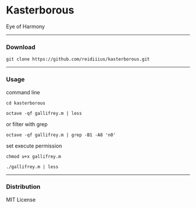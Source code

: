 # Kasterborous
Eye of Harmony

---

### Download

    git clone https://github.com/reidiiius/kasterborous.git

---

### Usage
command line

    cd kasterborous

    octave -qf gallifrey.m | less

or filter with grep

    octave -qf gallifrey.m | grep -B1 -A8 'n0'

set execute permission

    chmod u+x gallifrey.m

    ./gallifrey.m | less

---

### Distribution
MIT License

